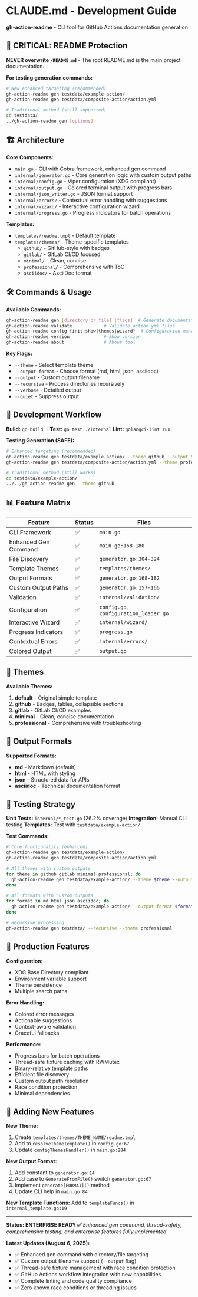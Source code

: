 # CLAUDE.md - Development Guide

**gh-action-readme** - CLI tool for GitHub Actions documentation generation

## 🚨 CRITICAL: README Protection

**NEVER overwrite `/README.md`** - The root README.md is the main project documentation.

**For testing generation commands:**
```bash
# New enhanced targeting (recommended)
gh-action-readme gen testdata/example-action/
gh-action-readme gen testdata/composite-action/action.yml

# Traditional method (still supported)
cd testdata/
../gh-action-readme gen [options]
```

## 🏗️ Architecture

**Core Components:**
- `main.go` - CLI with Cobra framework, enhanced gen command
- `internal/generator.go` - Core generation logic with custom output paths
- `internal/config.go` - Viper configuration (XDG compliant)
- `internal/output.go` - Colored terminal output with progress bars
- `internal/json_writer.go` - JSON format support
- `internal/errors/` - Contextual error handling with suggestions
- `internal/wizard/` - Interactive configuration wizard
- `internal/progress.go` - Progress indicators for batch operations

**Templates:**
- `templates/readme.tmpl` - Default template
- `templates/themes/` - Theme-specific templates
  - `github/` - GitHub-style with badges
  - `gitlab/` - GitLab CI/CD focused
  - `minimal/` - Clean, concise
  - `professional/` - Comprehensive with ToC
  - `asciidoc/` - AsciiDoc format

## 🛠️ Commands & Usage

**Available Commands:**
```bash
gh-action-readme gen [directory_or_file] [flags]  # Generate documentation
gh-action-readme validate            # Validate action.yml files
gh-action-readme config {init|show|themes|wizard}  # Configuration management
gh-action-readme version             # Show version
gh-action-readme about               # About tool
```

**Key Flags:**
- `--theme` - Select template theme
- `--output-format` - Choose format (md, html, json, asciidoc)
- `--output` - Custom output filename
- `--recursive` - Process directories recursively
- `--verbose` - Detailed output
- `--quiet` - Suppress output

## 🔧 Development Workflow

**Build:** `go build .`
**Test:** `go test ./internal`
**Lint:** `golangci-lint run`

**Testing Generation (SAFE):**
```bash
# Enhanced targeting (recommended)
gh-action-readme gen testdata/example-action/ --theme github --output test-output.md
gh-action-readme gen testdata/composite-action/action.yml --theme professional

# Traditional method (still works)
cd testdata/example-action/
../../gh-action-readme gen --theme github
```

## 📊 Feature Matrix

| Feature | Status | Files |
|---------|--------|-------|
| CLI Framework | ✅ | `main.go` |
| Enhanced Gen Command | ✅ | `main.go:168-180` |
| File Discovery | ✅ | `generator.go:304-324` |
| Template Themes | ✅ | `templates/themes/` |
| Output Formats | ✅ | `generator.go:168-182` |
| Custom Output Paths | ✅ | `generator.go:157-166` |
| Validation | ✅ | `internal/validation/` |
| Configuration | ✅ | `config.go`, `configuration_loader.go` |
| Interactive Wizard | ✅ | `internal/wizard/` |
| Progress Indicators | ✅ | `progress.go` |
| Contextual Errors | ✅ | `internal/errors/` |
| Colored Output | ✅ | `output.go` |

## 🎨 Themes

**Available Themes:**
1. **default** - Original simple template
2. **github** - Badges, tables, collapsible sections
3. **gitlab** - GitLab CI/CD examples
4. **minimal** - Clean, concise documentation
5. **professional** - Comprehensive with troubleshooting

## 📄 Output Formats

**Supported Formats:**
- **md** - Markdown (default)
- **html** - HTML with styling
- **json** - Structured data for APIs
- **asciidoc** - Technical documentation format

## 🧪 Testing Strategy

**Unit Tests:** `internal/*_test.go` (26.2% coverage)
**Integration:** Manual CLI testing
**Templates:** Test with `testdata/example-action/`

**Test Commands:**
```bash
# Core functionality (enhanced)
gh-action-readme gen testdata/example-action/
gh-action-readme gen testdata/composite-action/action.yml

# All themes with custom outputs
for theme in github gitlab minimal professional; do
  gh-action-readme gen testdata/example-action/ --theme $theme --output "test-${theme}.md"
done

# All formats with custom outputs
for format in md html json asciidoc; do
  gh-action-readme gen testdata/example-action/ --output-format $format --output "test.${format}"
done

# Recursive processing
gh-action-readme gen testdata/ --recursive --theme professional
```

## 🚀 Production Features

**Configuration:**
- XDG Base Directory compliant
- Environment variable support
- Theme persistence
- Multiple search paths

**Error Handling:**
- Colored error messages
- Actionable suggestions
- Context-aware validation
- Graceful fallbacks

**Performance:**
- Progress bars for batch operations
- Thread-safe fixture caching with RWMutex
- Binary-relative template paths
- Efficient file discovery
- Custom output path resolution
- Race condition protection
- Minimal dependencies

## 🔄 Adding New Features

**New Theme:**
1. Create `templates/themes/THEME_NAME/readme.tmpl`
2. Add to `resolveThemeTemplate()` in `config.go:67`
3. Update `configThemesHandler()` in `main.go:284`

**New Output Format:**
1. Add constant to `generator.go:14`
2. Add case to `GenerateFromFile()` switch `generator.go:67`
3. Implement `generate[FORMAT]()` method
4. Update CLI help in `main.go:84`

**New Template Functions:**
Add to `templateFuncs()` in `internal_template.go:19`

---

**Status: ENTERPRISE READY ✅**
*Enhanced gen command, thread-safety, comprehensive testing, and enterprise features fully implemented.*

**Latest Updates (August 6, 2025):**
- ✅ Enhanced gen command with directory/file targeting
- ✅ Custom output filename support (`--output` flag)
- ✅ Thread-safe fixture management with race condition protection
- ✅ GitHub Actions workflow integration with new capabilities
- ✅ Complete linting and code quality compliance
- ✅ Zero known race conditions or threading issues
